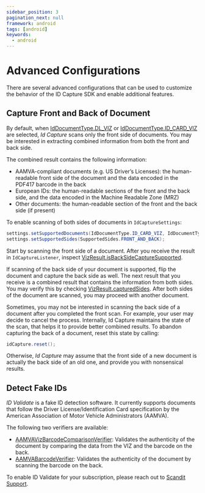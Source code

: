 ```yaml
---
sidebar_position: 3
pagination_next: null
framework: android
tags: [android]
keywords:
  - android
---
```


# Advanced Configurations

There are several advanced configurations that can be used to customize the behavior of the ID Capture SDK and enable additional features.

## Capture Front and Back of Document

By default, when [IdDocumentType.DL_VIZ](https://docs.scandit.com/data-capture-sdk/android/id-capture/api/id-document-type.html#value-scandit.datacapture.id.IdDocumentType.DlViz) or [IdDocumentType.ID_CARD_VIZ](https://docs.scandit.com/data-capture-sdk/android/id-capture/api/id-document-type.html#value-scandit.datacapture.id.IdDocumentType.IdCardViz) are selected, *Id Capture* scans only the front side of documents. You may be interested in extracting combined information from both the front and back side.

The combined result contains the following information:

* AAMVA-compliant documents (e.g. US Driver’s Licenses): the human-readable front side of the document and the data encoded in the PDF417 barcode in the back
* European IDs: the human-readable sections of the front and the back side, and the data encoded in the Machine Readable Zone (MRZ)
* Other documents: the human-readable section of the front and the back side (if present)

To enable scanning of both sides of documents in `IdCaptureSettings`:

```java
settings.setSupportedDocuments(IdDocumentType.ID_CARD_VIZ, IdDocumentType.DL_VIZ);
settings.setSupportedSides(SupportedSides.FRONT_AND_BACK);
```

Start by scanning the front side of a document. After you receive the result in `IdCaptureListener`, inspect [VizResult.isBackSideCaptureSupported](https://docs.scandit.com/data-capture-sdk/android/id-capture/api/viz-result.html#property-scandit.datacapture.id.VizResult.IsBackSideCaptureSupported).

If scanning of the back side of your document is supported, flip the document and capture the back side as well. The next result that you receive is a combined result that contains the information from both sides. You may verify this by checking [VizResult.capturedSides](https://docs.scandit.com/data-capture-sdk/android/id-capture/api/viz-result.html#property-scandit.datacapture.id.VizResult.CapturedSides). After both sides of the document are scanned, you may proceed with another document.

Sometimes, you may not be interested in scanning the back side of a document after you completed the front scan. For example, your user may decide to cancel the process. Internally, Id Capture maintains the state of the scan, that helps it to provide better combined results. To abandon capturing the back of a document, reset this state by calling:

```java
idCapture.reset();
```

Otherwise, *Id Capture* may assume that the front side of a new document is actually the back side of an old one, and provide you with nonsensical results.

## Detect Fake IDs

*ID Validate* is a fake ID detection software. It currently supports documents that follow the Driver License/Identification Card specification by the American Association of Motor Vehicle Administrators (AAMVA).

The following two verifiers are available:

* [AAMVAVizBarcodeComparisonVerifier](https://docs.scandit.com/data-capture-sdk/android/id-capture/api/aamva-viz-barcode-comparison-verifier.html#class-scandit.datacapture.id.AamvaVizBarcodeComparisonVerifier): Validates the authenticity of the document by comparing the data from the VIZ and the barcode on the back.
* [AAMVABarcodeVerifier](https://docs.scandit.com/data-capture-sdk/android/id-capture/api/aamva-barcode-verifier.html#class-scandit.datacapture.id.AamvaBarcodeVerifier): Validates the authenticity of the document by scanning the barcode on the back.

To enable ID Validate for your subscription, please reach out to [Scandit Support](mailto:support@scandit.com).
